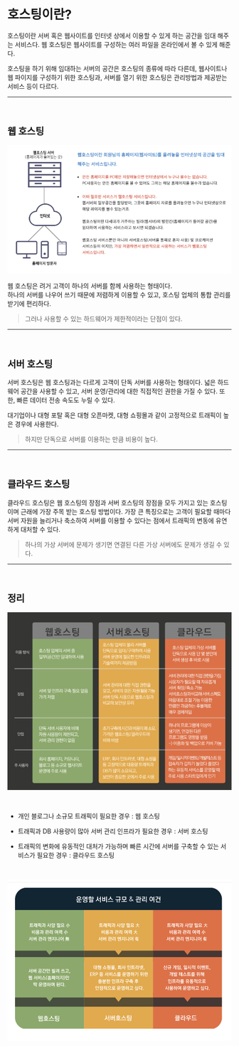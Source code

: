 # 호스팅이란?

호스팅이란 서버 혹은 웹사이트를 인터넷 상에서 이용할 수 있게 하는 공간을 임대 해주는 서비스다. 웹 호스팅은 웹사이트를 구성하는 여러 파일을 온라인에서 볼 수 있게 해준다.

호스팅을 하기 위해 임대하는 서버의 공간은 호스팅의 종류에 따라 다른데, 웹사이트나 웹 파이지를 구성하기 위한 호스팅과, 서버를 열기 위한 호스팅은 관리방법과 제공받는 서비스 등이 다르다.

<hr><br>

## 웹 호스팅

![web-hosting.png](./images/web-hosting.png)

웹 호스팅은 려거 고객이 하나의 서버를 함께 사용하는 형태이다. <br>
하나의 서버를 나우어 쓰기 때문에 저렴하게 이용할 수 있고, 호스팅 업체의 통합 관리를 받기에 편리하다.

> 그러나 사용할 수 있는 하드웨어가 제한적이라는 단점이 있다.

<hr><br>

## 서버 호스팅

서버 호스팅은 웹 호스팅과는 다르게 고객이 단독 서버를 사용하는 형태이다. 넓은 하드웨어 공간을 사용할 수 있고, 서버 운영/관리에 대한 직접적인 권한을 가질 수 있다. 또한, 빠른 데이터 전송 속도도 누릴 수 있다. 

대기업이나 대형 포탈 혹은 대형 오픈마켓, 대형 쇼핑몰과 같이 고정적으로 트래픽이 높은 경우에 사용한다.

> 하지만 단독으로 서버를 이용하는 만큼 비용이 높다.

<hr><br>

## 클라우드 호스팅

클라우드 호스팅은 웹 호스팅의 장점과 서버 호스팅의 장점을 모두 가지고 있는 호스팅이며 근래에 가장 주목 받는 호스팅 방법이다. 가장 큰 특징으로는 고객이 필요할 때마다 서버 자원을 늘리거나 축소하여 서버를 이용할 수 있다는 점에서 트래픽의 변동에 유연하게 대처할 수 있다.

> 하나의 가상 서버에 문제가 생기면 연결된 다른 가상 서버에도 문제가 생길 수 있다.

<hr><br>

## 정리

![Hosting.png](./images/Hosting.png)

<br>

- 개인 블로그나 소규모 트래픽이 필요한 경우 : 웹 호스팅

- 트래픽과 DB 사용량이 많아 서버 관리 인프라가 필요한 경우 : 서버 호스팅

- 트래픽의 변화에 유동적인 대처가 가능하며 빠른 시간에 서버를 구축할 수 있는 서비스가 필요한 경우 : 클라우드 호스팅

<br>

![hosting-way.png](./images/hosing-way.png)